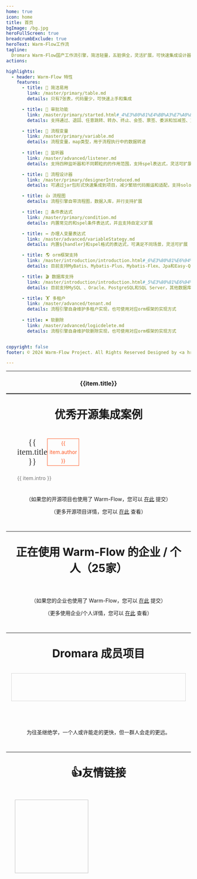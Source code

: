 ```yaml
---
home: true
icon: home
title: 首页
bgImage: /bg.jpg
heroFullScreen: true
breadcrumbExclude: true
heroText: Warm-Flow工作流 
tagline:
  Dromara Warm-Flow国产工作流引擎，简洁轻量，五脏俱全，灵活扩展，可快速集成设计器!  
actions:

highlights:
  - header: Warm-Flow 特性
    features:
      - title: 🔅 简洁易用
        link: /master/primary/table.md
        details: 只有7张表，代码量少，可快速上手和集成

      - title: 🤏 审批功能
        link: /master/primary/started.html#_4%E3%80%81%E4%BB%A3%E7%A0%81%E7%A4%BA%E4%BE%8B
        details: 支持通过、退回、任意跳转、转办、终止、会签、票签、委派和加减签、互斥和并行网关

      - title: 🎐 流程变量
        link: /master/primary/variable.md
        details: 流程变量，map类型，用于流程执行中的数据转递
        
      - title: 🦻 监听器
        link: /master/advanced/listener.md
        details: 支持四种监听器和不同颗粒的的作用范围，支持spel表达式，灵活可扩展，参数传递，动态权限

      - title: 💯 流程设计器
        link: /master/primary/designerIntroduced.md
        details: 可通过jar包形式快速集成到项目，减少繁琐代码搬运和适配，支持solon和springboot

      - title: 👍 流程图
        details: 流程引擎自带流程图，数据入库，并行支持扩展

      - title: 🔦 条件表达式
        link: /master/primary/condition.md
        details: 内置常见的和spel条件表达式，并且支持自定义扩展

      - title: ↔️ 办理人变量表达式
        link: /master/advanced/variableStategy.md
        details: 内置${handler}和spel格式的表达式，可满足不同场景，灵活可扩展

      - title: 🌎 orm框架支持
        link: /master/introduction/introduction.html#_6%E3%80%81%E6%94%AF%E6%8C%81orm%E6%A1%86%E6%9E%B6%E7%B1%BB%E5%9E%8B
        details: 目前支持MyBatis、Mybatis-Plus、Mybatis-Flex、Jpa和Easy-Query，后续会由社区提供其他支持，扩展方便

      - title: 🎬 数据库支持
        link: /master/introduction/introduction.html#_5%E3%80%81%E6%94%AF%E6%8C%81%E6%95%B0%E6%8D%AE%E5%BA%93%E7%B1%BB%E5%9E%8B
        details: 目前支持MySQL 、Oracle、PostgreSQL和SQL Server，其他数据库只需要转换表结构，使用Mybatis-Plus、Mybatis-Flex和Easy-Query即可兼容

      - title: 🏋 多租户
        link: /master/advanced/tenant.md
        details: 流程引擎自身维护多租户实现，也可使用对应orm框架的实现方式
        
      - title: ✖️ 软删除
        link: /master/advanced/logicdelete.md
        details: 流程引擎自身维护软删除实现，也可使用对应orm框架的实现方式


copyright: false
footer: © 2024 Warm-Flow Project. All Rights Reserved Designed by <a href="https://gitee.com/min290">xiaohua</a> Member of <a href="https://dromara.org.cn/">Dromara</a> <br><a href="https://beian.miit.gov.cn/">赣ICP备2021008655号-3</a>

---
```


<hr style="max-width: 100vw" />

<el-carousel class="carousel" type="card" :interval="3000" height="650px" style="width: 100%" indicator-position="outside">
    <el-carousel-item style="text-align: center;" v-for="item in rzList" :key="item.title">
        <img :src="item.src"/>
        <h3 class="small justify-end" text="2xl">{{item.title}}</h3>
    </el-carousel-item>
</el-carousel>

<style scoped>
.theme-hope-content {
  max-width: 100vw !important;
}
.el-carousel__item img {
  height: 600px;
  object-fit: contain;
}
hr {
  max-width: var(--content-width, 740px);
  margin: 0 auto;
}
.el-carousel__item h3 {
  color: #475669;
  opacity: 0.75;
  line-height: 50px;
  margin: 0;
  text-align: center;
}
</style>

<hr style="max-width: 100vw" />

---

<div class="com-box-f">
    <br><strong style="font-size: 30px;">优秀开源集成案例</strong><br><br><br>
    <div style="display: flex; gap: 20px; flex-wrap: wrap;">
        <el-card style="max-width: 33%; flex: 1 1 calc(33% - 20px); padding: 0px;" shadow="hover"
          v-for="item in kyProjectList" :key="item.href">
          <el-image style="width: 100%;height: 190px;cursor: pointer" :src="item.src"></el-image>
          <div class="s-case-h3">
            <a :href="item.href" target="_blank"><span class="s-case-title" style="font-size: 23px; font-weight: 500;">{{ item.title }}</span></a>
            <span class="s-author"> {{ item.author }} </span>
          </div>
          <div>
			<p class="s-case-intro">{{ item.intro }}</p>
		  </div>
        </el-card>
    </div>
    <div style="height: 10px; clear: both;"></div>
    <p>
    	（如果您的开源项目也使用了 Warm-Flow，您可以 <a href="https://gitee.com/dromara/warm-flow/issues/IBB37F" target="_blank">在此</a> 提交）
    </p>
    <p>
    	（更多开源项目详情，您可以 <a href="/master/introduction/projectexample.html" target="_blank">在此</a> 查看）
    </p>
</div>

---
<div class="com-box-img">
    <br><strong style="font-size: 30px;">正在使用 Warm-Flow 的企业 / 个人（25家）</strong><br><br><br>
    <div style="display: flex; flex-wrap: wrap;">
      <el-card shadow="hover" v-for="item in qyProjectList" :key="item.href">
        <a :href="item.href" target="_blank">
          <el-tooltip :content="item.title" placement="top" popper-class="imgTip">
            <img style="width: 100%" :title="item.title" :src="item.src">
          </el-tooltip>
        </a>
      </el-card>
    </div>
    <div style="height: 10px; clear: both;"></div>
    <p>
    	（如果您的企业也使用了 Warm-Flow，您可以 <a href="https://gitee.com/dromara/warm-flow/issues/I7Y57D" target="_blank">在此</a> 提交）
    </p>
    <p>
    	（更多使用企业/个人详情，您可以 <a href="/master/introduction/companyintegration.md" target="_blank">在此</a> 查看）
    </p>
</div>

---
<div class="com-box-img">
    <br><strong style="font-size: 30px;">Dromara 成员项目</strong><br><br><br>
    <div style="display: flex; flex-wrap: wrap;">
      <el-card shadow="hover" v-for="item in dromaraList" :key="item.href">
        <a :href="item.href" target="_blank">
          <el-tooltip :content="item.title" placement="top" popper-class="imgTip">
            <img style="width: 100%" :title="item.title" :src="item.src">
          </el-tooltip>
        </a>
      </el-card>
    </div>
    <div class="com-box com-box-you table-show-pj">
    	<a :href="item.href" target="_blank" v-for="item in dromaraList" :key="item.href">
        <el-tooltip :content="item.title" placement="top" popper-class="imgTip">
    		  <img class="lazy" :src="item.src" :style="item.style">
        </el-tooltip>
    	</a>
    </div>
    <div style="height: 10px; clear: both;"></div>
    <p>
    	为往圣继绝学，一个人或许能走的更快，但一群人会走的更远。
    </p>
</div>


---
<div style="padding: 1em 1em; padding-bottom: 30px; text-align: center;max-width: var(--content-width, 740px);margin: 0 auto;">
	<br><strong style="font-size: 30px;">👍友情链接</strong><br><br><br>
    <div class="links ">
            <a :href="item.href" target="_blank" v-for="item in projectList" :key="item.href">
              <img :src="item.src" :alt="item.alt" :title="item.title">
            </a>
    </div>
</div>

<script>

import { ref, onMounted } from 'vue'; 

export default {
  setup() {
    const projectList = ref([]);
    const qyProjectList = ref([]);
    const kyProjectList = ref([]);
    const dromaraList = ref([]);
    const rzList = ref([]);

    const fetchData = async () => {
      rzList.value = [
        { title: "Gitee star数超1.7k", src: "https://foruda.gitee.com/images/1737022334513857663/1cd362ad_2218307.png" },
        { title: "G-Star", src: "https://foruda.gitee.com/images/1736923423924958710/f82c54d8_2218307.jpeg" },
        { title: "软著", src: "/Warm-Flow工作流引擎软件.png" },
        { title: "dromara全家福", src: "https://foruda.gitee.com/images/1736923867358417389/a575585e_2218307.jpeg" },
      ];

      projectList.value = [
        { href: "https://item.jd.com/13928958.html", src: "/yqlj/flowableHb.jpg", alt: "open-capacity-platform", title: "对flowable有兴趣的朋友可以购买贺波老师的书《深入flowable流程引擎》" },
        { href: "http://www.easy-query.com/easy-query-doc/", src: "/yqlj/easy-query.png", alt: "open-capacity-platform", title: "java下唯一一款同时支持强类型对象关系查询和强类型SQL语法查询的ORM,拥有对象模型筛选、隐式子查询、隐式join、显式子查询、显式join,支持Java/Kotlin" },
      ];

      qyProjectList.value = [
        { href: "https://www.bankoffs.com.cn/", title: "抚顺银行", src: "https://foruda.gitee.com/images/1724129406609614381/b3e2d2aa_2218307.png" },
        { href: "https://www.sneb.com.cn/zhgj/index_2578.html", title: "中交武汉智行国际", src: "https://foruda.gitee.com/images/1732083419998818655/3e444f08_2218307.png" },
        { href: "https://www.xly-net.com/login", title: "新理益智慧网络科技（重庆）有限公司", src: "https://foruda.gitee.com/images/1732083517105041838/b685e15c_2218307.png" },
        { href: "https://www.ctcemti.com", title: "安徽数智建造研究院有限公司", src: "https://foruda.gitee.com/images/1724128444763892376/f5925815_2218307.png" },
        { href: "http://www.3into1.cn", title: "杭州三之一智联科技有限公司", src: "https://foruda.gitee.com/images/1724128656910849672/05712913_2218307.png" },
        { href: "https://ruyangkeji.com/", title: "郑州如阳科技有限公司", src: "https://foruda.gitee.com/images/1724128729136918262/f79703a0_2218307.png" },
        { href: "https://www.runyoucloud.com", title: "山东融佑信息科技有限公司", src: "https://foruda.gitee.com/images/1724129195385753446/c9b9b908_2218307.png" },
        { href: "http://www.aiwld.com.cn", title: "陕西物联达智能科技有限公司", src: "https://foruda.gitee.com/images/1724129259885472852/d538bd26_2218307.png" },
        { href: "http://www.h5ve.com", title: "H5VE团队", src: "https://foruda.gitee.com/images/1724129316656246511/9f588786_2218307.png" },
        { href: "https://gitee.com/qq75547276/openflow-admin", title: "武汉数演科技有限公司", src: "https://foruda.gitee.com/images/1724129097682545577/22d88a87_2218307.png" },
        { href: "", title: "半月无霜", src: "logo.png" },
        { href: "", title: "图灵谷", src: "logo.png" }
        ];

      kyProjectList.value = [
        { href: "https://gitee.com/min290/hh-vue", title: "hh-vue", src: "/warm-flow.png", author: "晓华/Zhen", intro: "官方集成案例：springboot2+vue2" },
        { href: "https://gitee.com/dromara/RuoYi-Vue-Plus", title: "RuoYi-Vue-Plus", src: "https://foruda.gitee.com/images/1737523204017735425/51f23421_2218307.png", author: "疯狂的狮子Li", intro: "多租户后台管理系统 重写RuoYi-Vue所有功能 集成 Sa-Token、Mybatis-Plus、Flowable、SpringDoc、Hutool、OSS 定期同步" },
        { href: "https://gitee.com/dapppp/ruoyi-plus-vben5", title: "ruoyi-plus-vben5", src: "https://foruda.gitee.com/images/1737523316123951650/1dec0eeb_2218307.png", author: "玲娜贝er", intro: "基于vben最新版本v5 & ant-design-vue 的 RuoYi-Vue-Plus 前端项目" },
        { href: "https://gitee.com/qq75547276/seaflow", title: "seaflow", src: "https://foruda.gitee.com/images/1734131229064035715/ef07a979_2218307.png", author: "seven", intro: "seaflow仿钉钉工作流平台，vue3、elementPlus，实现流程设计和审批功能" },
        { href: "/master/introduction/projectexample.md", title: "Ruoyi-Cloud", src: "/warm-flow.png", author: "梁小梁/Zhen", intro: "基于Ruoyi-Cloud集成的跑批系统：spring-cloud(nacos)+vue3" },
        { href: "https://gitee.com/min290/RuoYi-Vue3", title: "RuoYi-Vue3", src: "/warm-flow.png", author: "晓华/Zhen", intro: "官方集成案例:vue3前端" }, 
      ];

      dromaraList.value = [
        {title: "一个轻量级的分布式日志标记追踪神器，10分钟即可接入，自动对日志打标签完成微服务的链路追踪", href: "https://gitee.com/dromara/TLog", src: "https://oss.dev33.cn/sa-token/link/tlog.png"},
        {title: "轻量，快速，稳定，可编排的组件式流程引擎", href: "https://gitee.com/dromara/liteFlow", src: "https://oss.dev33.cn/sa-token/link/liteflow.png"},
        {title: "小而全的Java工具类库，使Java拥有函数式语言般的优雅，让Java语言也可以“甜甜的”。", href: "https://hutool.cn/", src: "https://oss.dev33.cn/sa-token/link/hutool.jpg"},
        {title: "一个轻量级 java 权限认证框架，让鉴权变得简单、优雅！", href: "https://sa-token.cc/", src: "https://oss.dev33.cn/sa-token/link/sa-token.png"},
        {title: "高性能一站式分布式事务解决方案。", href: "https://gitee.com/dromara/hmily", src: "https://oss.dev33.cn/sa-token/link/hmily.png"},
        {title: "强一致性分布式事务解决方案。", href: "https://gitee.com/dromara/Raincat", src: "https://oss.dev33.cn/sa-token/link/raincat.png"},
        {title: "可靠消息分布式事务解决方案。", href: "https://gitee.com/dromara/myth", src: "https://oss.dev33.cn/sa-token/link/myth.png"},
        {title: "一站式问题定位平台，以agent的方式无侵入接入应用，完整集成arthas功能模块，致力于应用级监控，帮助开发人员快速定位问题", href: "https://cubic.jiagoujishu.com/", src: "https://oss.dev33.cn/sa-token/link/cubic.png"},
        {title: "业界领先的身份管理和认证产品", href: "https://maxkey.top/", src: "https://oss.dev33.cn/sa-token/link/maxkey.png"},
        {title: "Forest能够帮助您使用更简单的方式编写Java的HTTP客户端", href: "http://forest.dtflyx.com/", src: "https://oss.dev33.cn/sa-token/link/forest-logo.png"},
        {title: "一款简而轻的低侵入式在线构建、自动部署、日常运维、项目监控软件", href: "https://jpom.top/", src: "https://oss.dev33.cn/sa-token/link/jpom.png"},
        {title: "面向 REST API 的高性能认证鉴权框架", href: "https://su.usthe.com/", src: "https://oss.dev33.cn/sa-token/link/sureness.png"},
        {title: "傻瓜级ElasticSearch搜索引擎ORM框架", href: "https://easy-es.cn/", src: "https://oss.dev33.cn/sa-token/link/easy-es2.png"},
        {title: "Northstar盈富量化交易平台", href: "https://gitee.com/dromara/northstar", src: "https://oss.dev33.cn/sa-token/link/northstar_logo.png"},
        {title: "Idea 版 Postman，为简化调试API而生", href: "https://dromara.gitee.io/fast-request/", src: "https://oss.dev33.cn/sa-token/link/fast-request.gif"},
        {title: "开源分布式云原生架构一站式解决方案", href: "https://www.jeesuite.com/", src: "https://oss.dev33.cn/sa-token/link/mendmix.png"},
        {title: "企业生产级百亿日PV高可用可拓展的RPC框架。", href: "https://gitee.com/dromara/koalas-rpc", src: "https://oss.dev33.cn/sa-token/link/koalas-rpc2.png"},
        {title: "配置极简功能强大的异步任务动态编排框架", href: "https://async.sizegang.cn/", src: "https://oss.dev33.cn/sa-token/link/gobrs-async.png"},
        {title: "基于配置中心的轻量级动态可监控线程池", href: "https://dynamictp.cn/", src: "https://oss.dev33.cn/sa-token/link/dynamic-tp.png"},
        {title: "一个用搭积木的方式构建pdf的框架（基于pdfbox）", href: "https://www.x-easypdf.cn", src: "https://oss.dev33.cn/sa-token/link/x-easypdf.png"},
        {title: "一个专门用于图片合成的工具，没有很复杂的功能，简单实用，却不失强大", href: "http://dromara.gitee.io/image-combiner", src: "https://oss.dev33.cn/sa-token/link/image-combiner.png"},
        {title: "Dante-Cloud 是一款企业级微服务架构和服务能力开发平台。", href: "https://www.herodotus.cn/", src: "https://oss.dev33.cn/sa-token/link/dante-cloud2.png"},
        {title: "低代码数据可视化开发平台", href: "http://www.mtruning.club", src: "https://oss.dev33.cn/sa-token/link/go-view.png"},
        {title: "微服务中后台快速开发平台，支持租户(SaaS)模式、非租户模式", href: "https://tangyh.top/", src: "https://oss.dev33.cn/sa-token/link/lamp-cloud.png"},
        {title: "RedisFront 是一款开源免费的跨平台 Redis 桌面客户端工具, 支持单机模式, 集群模式, 哨兵模式以及 SSH 隧道连接, 可轻松管理Redis缓存数据.", href: "https://www.redisfront.com/", src: "https://oss.dev33.cn/sa-token/link/redis-front.png"},
        {title: "一个入门简单、跨平台、企业级桌面软件开发框架", href: "https://www.yuque.com/u34495/mivcfg", src: "https://oss.dev33.cn/sa-token/link/electron-egg.png"},
        {title: "简称ocp是基于Spring Cloud的企业级微服务框架(用户权限管理，配置中心管理，应用管理，....)", href: "https://gitee.com/dromara/open-capacity-platform", src: "https://oss.dev33.cn/sa-token/link/open-capacity-platform.jpg"},
        {title: "Easy-Trans 一个注解搞定数据翻译,减少30%SQL代码量", href: "http://easy-trans.fhs-opensource.top/", src: "https://oss.dev33.cn/sa-token/link/easy_trans.png"},
        {title: "一款基于 Netty 的、开源的内网穿透神器。", href: "https://gitee.com/dromara/neutrino-proxy", src: "https://oss.dev33.cn/sa-token/link/neutrino-proxy.svg"},
        {title: "zyplayer-doc是一款适合团队和个人使用的WIKI文档管理工具，同时还包含数据库文档、Api接口文档。", href: "https://gitee.com/dromara/zyplayer-doc", src: "https://oss.dev33.cn/sa-token/link/zyplayer-doc.png"},
        {title: "最全最好用的微信支付V3 Spring Boot 组件。", href: "https://gitee.com/dromara/payment-spring-boot", src: "https://oss.dev33.cn/sa-token/link/payment-spring-boot.png"},
        {title: "J2eeFAST 是一个致力于中小企业 Java EE 企业级快速开发平台,我们永久开源!", href: "https://www.j2eefast.com/", src: "https://oss.dev33.cn/sa-token/link/j2eefast.png"},
        {title: "数据库比对工具：hive 表数据比对，mysql、Doris 数据比对，实现自动化配置进行数据比对，避免频繁写sql 进行处理，低代码(Low-Code) 平台", href: "https://gitee.com/dromara/data-compare", src: "https://oss.dev33.cn/sa-token/link/dataCompare.png"},
        {title: "giteye.net 是专为开源作者设计的数据图表服务工具类站点，提供了包括 Star 趋势图、贡献者列表、Gitee指数等数据图表服务。", href: "https://gitee.com/dromara/open-giteye-api", src: "https://oss.dev33.cn/sa-token/link/open-giteye-api.svg"},
        {title: "后台管理系统 重写 RuoYi-Vue 所有功能 集成 Sa-Token + Mybatis-Plus + Jackson + Xxl-Job + SpringDoc + Hutool + OSS 定期同步", href: "https://gitee.com/dromara/RuoYi-Vue-Plus", src: "https://oss.dev33.cn/sa-token/link/RuoYi-Vue-Plus.png"},
        {title: "微服务管理系统 重写RuoYi-Cloud所有功能 整合 SpringCloudAlibaba Dubbo3.0 Sa-Token Mybatis-Plus MQ OSS ES Xxl-Job Docker 全方位升级 定期同步", href: "https://gitee.com/dromara/RuoYi-Cloud-Plus", src: "https://oss.dev33.cn/sa-token/link/RuoYi-Cloud-Plus.png"},
        {title: "允许完全摆脱 Mapper 的 mybatis-plus 体验！封装 stream 和 lambda 操作进行数据返回处理。", href: "https://gitee.com/dromara/stream-query", src: "https://oss.dev33.cn/sa-token/link/stream-query.png"},
        {title: "短信聚合工具，让发送短信变的更简单。", href: "https://wind.kim/", src: "https://oss.dev33.cn/sa-token/link/sms4j.png"},
        {title: "简化kubernetes上大数据集群的运维管理", href: "https://cloudeon.top/", src: "https://oss.dev33.cn/sa-token/link/cloudeon.png"},
        {title: "Hodor是一个专注于任务编排和高可用性的分布式任务调度系统。", href: "https://github.com/dromara/hodor", src: "https://oss.dev33.cn/sa-token/link/hodor.png"},
        {title: "流程编排，插件驱动，测试无限可能", href: "http://nsrule.com/", src: "https://oss.dev33.cn/sa-token/link/test-hub.png"},
        {title: "Disjob是一个分布式的任务调度框架", href: "https://gitee.com/dromara/disjob", src: "https://oss.dev33.cn/sa-token/link/disjob-2.png"},
        {title: "轻量级 Mysql Binlog 客户端, 提供宕机续读, 高可用集群等特性", href: "https://gitee.com/dromara/binlog4j", src: "https://oss.dev33.cn/sa-token/link/Binlog4j.png"},
        {title: "基于 Canvas 的开源版 创客贴 支持导出json，svg, image文件。", href: "https://gitee.com/dromara/yft-design", src: "https://oss.dev33.cn/sa-token/link/yft-design.png"},
        {title: "在 SpringBoot 中通过简单的方式将文件存储到 本地、阿里云 OSS、腾讯云 COS、七牛云 Kodo等", href: "https://gitee.com/dromara/x-file-storage", src: "https://oss.dev33.cn/sa-token/link/x-file-storage.svg"},
        {title: "开源、高性能、安全、功能强大的物联网调试和管理解决方案。", href: "https://wemq.nicholasld.cn/", src: "https://oss.dev33.cn/sa-token/link/wemq.png"},
        {title: "web 版 linux(终端[终端回放] 文件 脚本 进程 计划任务)、数据库（mysql postgres）、redis(单机 哨兵 集群)、mongo 统一管理操作平台", href: "https://gitee.com/dromara/mayfly-go", src: "https://oss.dev33.cn/sa-token/link/mayfly-go.png"},
        {title: "Akali(阿卡丽)，轻量级本地化热点检测/降级框架，10秒钟即可接入使用！大流量下的神器", href: "https://akali.yomahub.com/", src: "https://oss.dev33.cn/sa-token/link/akali.png"},
        {title: "异构数据库迁移同步(搬家)工具。", href: "https://gitee.com/dromara/dbswitch", src: "https://oss.dev33.cn/sa-token/link/dbswitch.png"},
        {title: "Java 傻瓜式 AI 框架。", href: "https://gitee.com/dromara/easyAi", src: "https://oss.dev33.cn/sa-token/link/easyAI.png"},
        {title: "可能是java界最好的开源行为验证码 captcha、captcha、captcha、captcha、tianai-captcha [滑块验证码、点选验证码、行为验证码、旋转验证码， 滑动验证码]。", href: "https://gitee.com/dromara/tianai-captcha", src: "https://oss.dev33.cn/sa-token/link/tianai-captcha.png"},
        {title: "mybatis-plus 框架的增强拓展包。", href: "https://gitee.com/dromara/mybatis-plus-ext", src: "https://oss.dev33.cn/sa-token/link/mybatis-plus-ext.png"},
        {title: "免费开源的支付网关。", href: "https://gitee.com/dromara/dax-pay", src: "https://oss.dev33.cn/sa-token/link/dax-pay.png"},
        {title: "基于easyAi引擎的JAVA高性能，低成本，轻量级智能客服。", href: "https://gitee.com/dromara/sayOrder", src: "https://oss.dev33.cn/sa-token/link/sayorder.png"},
        {title: "扩展MyBatis JPA支持，简化CUID操作，增强SELECT分页查询", href: "https://gitee.com/dromara/mybatis-jpa-extra", src: "https://oss.dev33.cn/sa-token/link/mybatis-jpa-extra.png"},
        {title: "现代化的动画引擎", href: "https://newcar.js.org/zh/", src: "https://oss.dev33.cn/sa-token/link/newcar.png"},
        {title: "Dromara Warm-Flow国产工作流引擎🎉，简洁轻量，五脏俱全，可扩展，可通过jar引入设计器。解决flowable和activities复杂、学习成本高和集成难等痛点。", href: "https://warm-flow.dromara.org/", src: "https://oss.dev33.cn/sa-token/link/warm-flow.png", style: "max-width: 110%"},
        {title: "DyJava是一款功能强大的抖音Java开发工具包", href: "https://gitee.com/dromara/dy-java", src: "https://oss.dev33.cn/sa-token/link/dy-java.png"},
        {title: "MilvusPlus（简称 MP）是一个 Milvus 的操作工具，旨在简化与 Milvus 向量数据库的交互，为开发者提供类似 MyBatis-Plus 注解和方法调用风格的直观 API,提高效率而生。", href: "https://gitee.com/dromara/MilvusPlus", src: "https://oss.dev33.cn/sa-token/link/MilvusPlus-logo.png"},
        {title: "java下唯一一款同时支持强类型对象关系查询和强类型SQL语法查询的ORM,拥有对象模型筛选、隐式子查询、隐式join、显式子查询、显式join,支持Java/Kotlin", href: "http://www.easy-query.com/easy-query-doc/", src: "https://oss.dev33.cn/sa-token/link/easy-query.png"},
        {title: "一款高颜值、现代化的智能运维&轻量堡垒机平台。", href: "https://gitee.com/dromara/orion-visor", src: "https://oss.dev33.cn/sa-token/link/horizontal.png"},
        {title: "Java开源网站内容管理系统(java cms)。使用SpringBoot、MyBatis、Vue3、ElementPlus、Vite、TypeScript等技术开发。", href: "https://www.ujcms.com/", src: "https://oss.dev33.cn/sa-token/link/ujcms.png"},
        {title: "智能制造一体化，采用Springboot + winUI的低代码平台开发模式。包含30多个应用模块、50多种电子流程", href: "https://gitee.com/dromara/skyeye", src: "https://oss.dev33.cn/sa-token/link/skyeye-logo.png"},
        {title: "SSL证书监测平台，申请证书，自动续签，到期提醒。", href: "https://domain-admin.cn/", src: "https://oss.dev33.cn/sa-token/link/domain-admin.png"},
        {title: "轻量级、语义化、对开发者友好的 golang 时间处理库", href: "https://gitee.com/dromara/carbon", src: "https://oss.dev33.cn/sa-token/link/carbon.png"},
        {title: "java mqtt 基于 java aio 实现，开源、简单、易用、低延迟、高性能百万级 java mqtt client 组件和 java mqtt broker 服务。", href: "https://gitee.com/dromara/mica-mqtt", src: "https://oss.dev33.cn/sa-token/link/mica-mqtt.png"},
        ];
    };

    const navigateTo = () => {
      const pElement = document.querySelector('#main-description');

      var contentToAppend = `<p><a href="https://gitee.com/dromara/warm-flow.git" style="margin-left: 12px;"><img src="https://gitee.com/dromara/warm-flow/badge/star.svg?theme=dark"></a>
          <a href='https://gitee.com/dromara/warm-flow/members'><img src='https://gitee.com/dromara/warm-flow/badge/fork.svg?theme=dark' alt='fork'></a>
          <a href='https://github.com/dromara/warm-flow.git'><img src='https://img.shields.io/github/stars/dromara/warm-flow.svg' alt='fork'></a>
          <a href='https://github.com/dromara/warm-flow.git'><img src='https://img.shields.io/github/forks/dromara/warm-flow.svg' alt='fork'></a>
          <a href='https://gitcode.com/dromara/warm-flow'><img src='https://gitcode.com/dromara/warm-flow/star/badge.svg' alt='fork'></a>
          <a href='https://gitee.com/dromara/warm-flow/blob/master/LICENSE'><img src='https://img.shields.io/github/license/dromara/warm-flow' alt='fork'></a>
          <a href='https://repo1.maven.org/maven2/org/dromara/warm/'><img src='https://img.shields.io/badge/release_1.6.0-beta_not__have-blue' alt='fork'></a>
        </p>
      `;

      if (pElement) {
        pElement.insertAdjacentHTML('afterend', contentToAppend);
      } else {
        console.error('.vp-hero-actions 元素未找到');
      }

      const element = document.getElementById('main-description');
      const text = element.textContent;
      let index = 0;
    
      element.textContent = '';
    
      function typeWriter() {
        if (index < text.length) {
            element.textContent += text.charAt(index);
            index++;
            setTimeout(typeWriter, 60);
        } else {
            setTimeout(() => {
                index = 0;
                element.textContent = '';
                setTimeout(typeWriter, 60);
            }, 3000);
            
        }
     }
    
      typeWriter();
    };

    onMounted(() => {
      fetchData();
      navigateTo();
    });

    return {
      projectList,
      qyProjectList,
      kyProjectList,
      dromaraList,
      rzList,
    };
  },
};
</script>

<style>
.com-box {
  display: flex;
  flex-wrap: wrap;
  width: 100%;
  margin-bottom: 50px;
  justify-content: flex-start;
}
.com-box-img,
.com-box-f {
  padding: 1em 1em;
  padding-bottom: 30px;
  text-align: center;
  max-width: var(--content-width, 740px);
  margin: 0 auto;
}
.com-box-f .el-card__body {
  padding: 0px;
}
.com-box-img .el-card {
  display: flex;
  align-items: center;
  justify-content: center;
  max-height: 76px;
  flex: 1 1 calc(16% - 20px);
  padding: 10px;
}
.com-box-img .el-card .el-card__body {
  height: 100%;
  padding: 0;
}
.com-box-img .el-card .el-card__body a {
  display: block;
  height: 100%;
}
.com-box-img .el-card .el-card__body a img {
  object-fit: contain;
  height: 100%;
}
.com-box-you a {
    flex: 0 0 14.5%;
    line-height: 60px;
    height: 60px;
    margin: 10px;
}
.imgTip {
  padding: 10px;
  font-size: 14px;
  max-width: 300px;
}
.table-show-pj a img {
  min-width: 60%;
  max-width: 80%;
  vertical-align: middle;
  max-height: 100%;
  transition: transform 0.2s !important;
}
.table-show-pj a {
  border-width: 0 1px 1px 0px;
}
.table-show-pj a {
  flex: 0 0 16.5%;
  border: 1px #d5d5d5 solid;
  margin: 0;
  padding: 7px 0;
  overflow: hidden;
}
.com-box a {
    display: block;
    flex: 1 0 14.5%;
    margin: 0px;
    cursor: pointer;
}   
.links {
    display: flex;
    flex-wrap: wrap;
}

.links a {
    padding: 10px;
}

.links a img {
    width: 200px !important;
    height: 200px !important;
}
.s-case {
    position: relative;
    transition: all 0.2s;
    background-color: #FFF;
    border: 1px #e5e5e5 solid;
    flex: 0 0 31.5%;
    margin-top: 30px;
    text-align: left;
    box-sizing: border-box;
    overflow: hidden;
}
.s-case-h3 {
  display: flex;
  align-items: center;
  justify-content: space-between;
  margin: 10px 16px;
}
.s-case-title {
  font-size: 18px;
  font-weight: 400;
  color: #333;
  font-family: "microsoft yahei";
} 
.s-case-intro {
    padding: 9px 16px 0px 16px;
    word-break: break-all;
    color: #777;
    text-align: left;
}
.s-author {
    padding: 0 5px;
    font-size: 14px;
    line-height: 24px;
    color: #ff5722;
    border: 1px #ff5722 solid;
}
</style>
